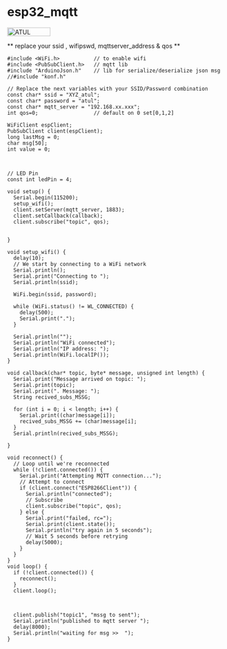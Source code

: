  

# esp32_mqtt

<a href="https://app.codecov.io/analytics/github/atulkumar6556" target="_blank"><img src="https://codecov.io/gh/rrousselgit/riverpod/branch/master/graph/badge.svg" alt="ATUL KUMAR" style="height: 20px !important;width: 100px !important;" ></a>


** replace your ssid , wifipswd, mqttserver_address & qos 
** 

      
    #include <WiFi.h>           // to enable wifi
    #include <PubSubClient.h>   // mqtt lib
    #include "ArduinoJson.h"    // lib for serialize/deserialize json msg
    //#include "konf.h"
    
    // Replace the next variables with your SSID/Password combination
    const char* ssid = "XYZ_atul";
    const char* password = "atul";
    const char* mqtt_server = "192.168.xx.xxx";
    int qos=0;                  // default on 0 set[0,1,2]
    
    WiFiClient espClient;
    PubSubClient client(espClient);
    long lastMsg = 0;
    char msg[50];
    int value = 0;
    
    
    
    // LED Pin
    const int ledPin = 4;
    
    void setup() {
      Serial.begin(115200);
      setup_wifi();
      client.setServer(mqtt_server, 1883);
      client.setCallback(callback);
      client.subscribe("topic", qos);
    
    
    }
    
    void setup_wifi() {
      delay(10);
      // We start by connecting to a WiFi network
      Serial.println();
      Serial.print("Connecting to ");
      Serial.println(ssid);
    
      WiFi.begin(ssid, password);
    
      while (WiFi.status() != WL_CONNECTED) {
        delay(500);
        Serial.print(".");
      }
    
      Serial.println("");
      Serial.println("WiFi connected");
      Serial.println("IP address: ");
      Serial.println(WiFi.localIP());
    }
    
    void callback(char* topic, byte* message, unsigned int length) {
      Serial.print("Message arrived on topic: ");
      Serial.print(topic);
      Serial.print(". Message: ");
      String recived_subs_MSSG;
    
      for (int i = 0; i < length; i++) {
        Serial.print((char)message[i]);
        recived_subs_MSSG += (char)message[i];
      }
      Serial.println(recived_subs_MSSG);
    
    }
    
    void reconnect() {
      // Loop until we're reconnected
      while (!client.connected()) {
        Serial.print("Attempting MQTT connection...");
        // Attempt to connect
        if (client.connect("ESP8266Client")) {
          Serial.println("connected");
          // Subscribe
          client.subscribe("topic", qos);
        } else {
          Serial.print("failed, rc=");
          Serial.print(client.state());
          Serial.println("try again in 5 seconds");
          // Wait 5 seconds before retrying
          delay(5000);
        }
      }
    }
    void loop() {
      if (!client.connected()) {
        reconnect();
      }
      client.loop();
      
      
    
      client.publish("topic1", "mssg to sent");
      Serial.println("published to mqtt server ");
      delay(8000);
      Serial.println("waiting for msg >>  ");
    }
    
    
